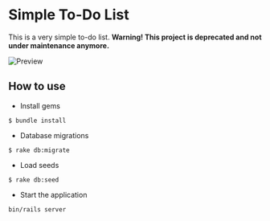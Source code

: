 # Simple To-Do List
This is a very simple to-do list.
**Warning! This project is deprecated and not under maintenance anymore.**

![Preview](https://i.imgur.com/PnmMlNJ.jpg)

## How to use
- Install gems
```
$ bundle install
```

- Database migrations
```
$ rake db:migrate
```

- Load seeds
```
$ rake db:seed
```

- Start the application
```
bin/rails server
```
